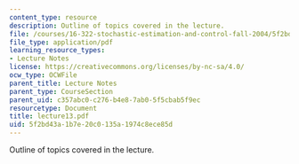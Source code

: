 ```yaml
---
content_type: resource
description: Outline of topics covered in the lecture.
file: /courses/16-322-stochastic-estimation-and-control-fall-2004/5f2bd43a1b7e20c0135a1974c8ece85d_lecture13.pdf
file_type: application/pdf
learning_resource_types:
- Lecture Notes
license: https://creativecommons.org/licenses/by-nc-sa/4.0/
ocw_type: OCWFile
parent_title: Lecture Notes
parent_type: CourseSection
parent_uid: c357abc0-c276-b4e8-7ab0-5f5cbab5f9ec
resourcetype: Document
title: lecture13.pdf
uid: 5f2bd43a-1b7e-20c0-135a-1974c8ece85d
---
```

Outline of topics covered in the lecture.